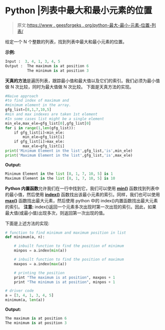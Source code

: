 # Python |列表中最大和最小元素的位置

> 原文:[https://www . geesforgeks . org/python-最大-最小-元素-位置-列表/](https://www.geeksforgeeks.org/python-maximum-minimum-elements-position-list/)

给定一个 N 个整数的列表，找到列表中最大和最小元素的位置。

**示例:**

```py
Input :  3, 4, 1, 3, 4, 5
Output :  The maximum is at position 6
          The minimum is at position 3

```

**天真的方法**是遍历列表，跟踪最小值和最大值以及它们的索引。我们必须为最小值做 N 次比较，同时为最大值做 N 次比较。
下面是天真方法的实现。

```py
#Naive approach
#to find index of maximum and
#minimum element in the array.
gfg_list=[8,1,7,10,5]
#min and max indexes are taken 1st element 
#In some cases list might be a single element
min_ele,max_ele=gfg_list[0],gfg_list[0] 
for i in range(1,len(gfg_list)):
    if gfg_list[i]<min_ele:
        min_ele=gfg_list[i]
    if gfg_list[i]>max_ele:
        max_ele=gfg_list[i]
print('Minimum Element in the list',gfg_list,'is',min_ele)
print('Maximum Element in the list',gfg_list,'is',max_ele)
```

**Output:**

```py
Minimum Element in the list [8, 1, 7, 10, 5] is 1
Maximum Element in the list [8, 1, 7, 10, 5] is 10

```

**Python 内置函数**允许我们在一行中找到它，我们可以使用 **[min()](https://www.geeksforgeeks.org/list-methods-python/)** 函数找到列表中的最小值，然后使用 **[index()](https://www.geeksforgeeks.org/list-methods-python/)** 函数找出该最小元素的索引。同样，我们也可以使用 **[max()](https://www.geeksforgeeks.org/list-methods-python/)** 函数找出最大元素，然后使用 python 中的 index()内置函数找出最大元素的索引。
 **注意:** index()返回一个元素多次出现时第一次出现的索引。因此，如果最大值(或最小值)出现多次，则返回第一次出现的值。

下面是上述方法的实现:

```py
# function to find minimum and maximum position in list
def minimum(a, n):

    # inbuilt function to find the position of minimum 
    minpos = a.index(min(a))

    # inbuilt function to find the position of maximum 
    maxpos = a.index(max(a)) 

    # printing the position 
    print "The maximum is at position", maxpos + 1  
    print "The minimum is at position", minpos + 1

# driver code
a = [3, 4, 1, 3, 4, 5] 
minimum(a, len(a))
```

**Output:**

```py
The maximum is at position 6
The minimum is at position 3

```